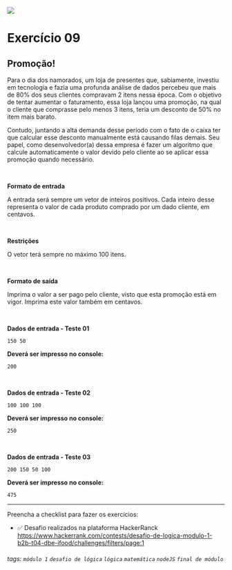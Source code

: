 ![](https://i.imgur.com/xG74tOh.png)

# Exercício 09

## Promoção!

Para o dia dos namorados, um loja de presentes que, sabiamente, investiu em tecnologia e fazia uma profunda análise de dados percebeu que mais de 80% dos seus clientes compravam 2 itens nessa época. Com o objetivo de tentar aumentar o faturamento, essa loja lançou uma promoção, na qual o cliente que comprasse pelo menos 3 itens, teria um desconto de 50% no item mais barato.

Contudo, juntando a alta demanda desse período com o fato de o caixa ter que calcular esse desconto manualmente está causando filas demais. Seu papel, como desenvolvedor(a) dessa empresa é fazer um algoritmo que calcule automaticamente o valor devido pelo cliente ao se aplicar essa promoção quando necessário.

<br>

**Formato de entrada**

A entrada será sempre um vetor de inteiros positivos. Cada inteiro desse representa o valor de cada produto comprado por um dado cliente, em centavos.

<br>

**Restrições**

O vetor terá sempre no máximo 100 itens.

<br>

**Formato de saída**

Imprima o valor a ser pago pelo cliente, visto que esta promoção está em vigor. Imprima este valor também em centavos.

<br>

**Dados de entrada - Teste 01**

```
150 50
```

**Deverá ser impresso no console:**

```
200
```

<br>

**Dados de entrada - Teste 02**

```
100 100 100
```

**Deverá ser impresso no console:**

```
250
```

<br>

**Dados de entrada - Teste 03**

```
200 150 50 100
```

**Deverá ser impresso no console:**

```
475
```


---

Preencha a checklist para fazer os exercícios:

-   ✅ Desafio realizados na plataforma HackerRanck
    https://www.hackerrank.com/contests/desafio-de-logica-modulo-1-b2b-t04-dbe-ifood/challenges/filters/page:1

###### tags: `módulo 1` `desafio de lógica` `lógica` `matemática` `nodeJS` `final de módulo`
